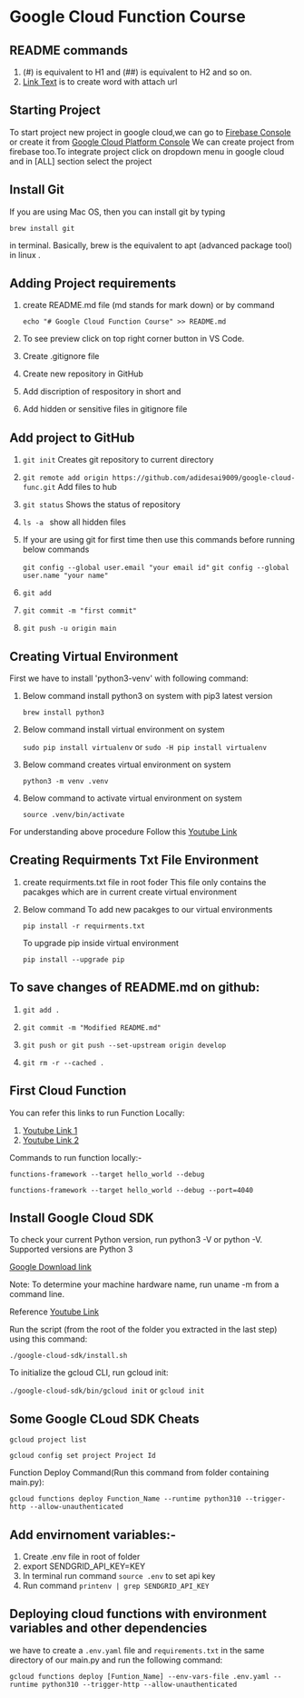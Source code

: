 # Google Cloud Function Course

## README commands

1. (#) is equivalent to H1 and (##) is equivalent to H2 and so on.
2. [Link Text](url) is to create word with attach url

## Starting Project

To start project new project in google cloud,we can go to [Firebase Console](https://console.firebase.google.com) or create it from [Google Cloud Platform Console](https://console.cloud.google.com)
We can create project from firebase too.To integrate project click on dropdown menu in google cloud and in [ALL] section select the project

## Install Git

If you are using Mac OS, then you can install git by typing

`brew install git`

in terminal. Basically, brew is the equivalent to apt (advanced package tool) in linux .

## Adding Project requirements

1. create README.md file (md stands for mark down) or by command

   `echo "# Google Cloud Function Course" >> README.md`

2. To see preview click on top right corner button in VS Code.
3. Create .gitignore file
4. Create new repository in GitHub
5. Add discription of respository in short and
6. Add hidden or sensitive files in gitignore file

## Add project to GitHub

1. `git init` Creates git repository to current directory
2. `git remote add origin https://github.com/adidesai9009/google-cloud-func.git` Add files to hub
3. `git status` Shows the status of repository
4. `ls -a ` show all hidden files
5. If your are using git for first time then use this commands before running below commands

   `git config --global user.email "your email id"`
   `git config --global user.name "your name"`

6. `git add`
7. `git commit -m "first commit"`
8. `git push -u origin main`

## Creating Virtual Environment

First we have to install 'python3-venv' with following command:

1. Below command install python3 on system with pip3 latest version

   `brew install python3`

2. Below command install virtual environment on system

   `sudo pip install virtualenv`
   or
   `sudo -H pip install virtualenv`

3. Below command creates virtual environment on system

   `python3 -m venv .venv`

4. Below command to activate virtual environment on system

   `source .venv/bin/activate`

For understanding above procedure Follow this [Youtube Link](https://youtu.be/kz4gbWNO1cw)

## Creating Requirments Txt File Environment

1. create requirments.txt file in root foder
   This file only contains the pacakges which are in current create virtual environment
2. Below command To add new pacakges to our virtual environments

   `pip install -r requirments.txt`

   To upgrade pip inside virtual environment

   `pip install --upgrade pip`

## To save changes of README.md on github:

1. `git add .`

2. `git commit -m "Modified README.md"`

3. `git push or git push --set-upstream origin develop`

4. `git rm -r --cached .`

## First Cloud Function

You can refer this links to run Function Locally:

1. [Youtube Link 1](https://youtu.be/hnqeYOYDRYY)
2. [Youtube Link 2](https://youtu.be/N1sSUU3XGu4)

Commands to run function locally:-

`functions-framework --target hello_world --debug`

`functions-framework --target hello_world --debug --port=4040`

## Install Google Cloud SDK

To check your current Python version, run python3 -V or python -V. Supported versions are Python 3

[Google Download link](https://cloud.google.com/sdk/docs/install)

Note: To determine your machine hardware name, run uname -m from a command line.

Reference [Youtube Link](https://youtu.be/wc2kuTaHl8Y)

Run the script (from the root of the folder you extracted in the last step) using this command:

`./google-cloud-sdk/install.sh`

To initialize the gcloud CLI, run gcloud init:

`./google-cloud-sdk/bin/gcloud init` or `gcloud init`

## Some Google CLoud SDK Cheats

`gcloud project list`

`gcloud config set project Project Id`

Function Deploy Command(Run this command from folder containing main.py):

`gcloud functions deploy Function_Name --runtime python310 --trigger-http --allow-unauthenticated`

## Add envirnoment variables:-

1. Create .env file in root of folder
2. export SENDGRID_API_KEY=KEY
3. In terminal run command `source .env` to set api key
4. Run command `printenv | grep SENDGRID_API_KEY`

## Deploying cloud functions with environment variables and other dependencies

we have to create a `.env.yaml` file and `requirements.txt` in the same directory of our main.py and run the following command:

`gcloud functions deploy [Funtion_Name] --env-vars-file .env.yaml --runtime python310 --trigger-http --allow-unauthenticated`
